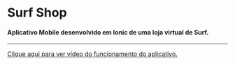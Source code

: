 # Surf Shop 
#### Aplicativo Mobile desenvolvido em Ionic de uma loja virtual de Surf.
<hr>
<a href="https://drive.google.com/file/d/1-3yyAwNGUW7xOFpPUDnTQBlxSXY1VnZI"> Clique aqui para ver vídeo do funcionamento do aplicativo. </a>
